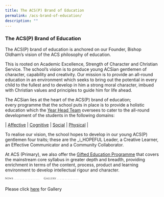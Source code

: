 ```yaml
---
title: The ACS(P) Brand of Education
permalink: /acs-brand-of-education/
description: ""
---
```

### **The ACS(P) Brand of Education**

The ACS(P) brand of education is anchored on our Founder, Bishop Oldham’s vision of the ACS philosophy of education. 

This is rooted on Academic Excellence, Strength of Character and Christian Service. The school’s vision is to produce young ACSian gentlemen of character, capability and creativity. Our mission is to provide an all-round education in an environment which seeks to bring out the potential in every child to the fullest and to develop in him a strong moral character, imbued with Christian values and principles to guide him for life ahead. 

The ACSian lies at the heart of the ACS(P) brand of education; every programme that the school puts in place is to provide a holistic education which the [Year Head Team](https://acspri.moe.edu.sg/year-head-team) oversees to cater to the all-round development of the students in the following domains:

| [Affective](https://staging.d2dvjpmqjtgsfn.amplifyapp.com/affective/) | [Cognitive](https://staging.d2dvjpmqjtgsfn.amplifyapp.com/cognitive/) | [Social](https://staging.d2dvjpmqjtgsfn.amplifyapp.com/social/) | [Physical](https://staging.d2dvjpmqjtgsfn.amplifyapp.com/physical/) |

To realise our vision, the school hopes to develop in our young ACS(P) gentlemen four traits; these are the _i_HOPEFUL Leader, a Creative Learner, an Effective Communicator and a Community Collaborator.

At ACS (Primary), we also offer the [Gifted Education Programme](https://staging.d2dvjpmqjtgsfn.amplifyapp.com/cognitive/gifted-education/) that covers the mainstream core syllabus in greater depth and breadth, providing enrichment in terms of the content, process, product and learning environment to develop intellectual rigour and character.  

<p><a href="https://staging.d2dvjpmqjtgsfn.amplifyapp.com/school-information/news/2021/"><img style="width:25%" src="/images/news.jpg"align=left>
</a></p>

<p><a href="https://staging.d2dvjpmqjtgsfn.amplifyapp.com/school-information/gallery/">
<img style="width:25%" src="/images/gallery.jpg" align=left>
</a></p>

<br>

Please click [here](https://staging.d2dvjpmqjtgsfn.amplifyapp.com/school-information/gallery/) for Gallery